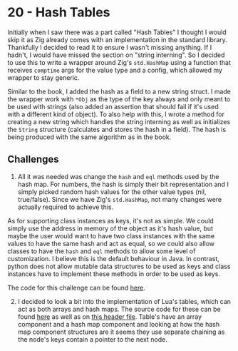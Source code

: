 # 20 - Hash Tables

Initially when I saw there was a part called "Hash Tables" I thought I would skip it as Zig already comes with an implementation in the standard library. Thankfully I decided to read it to ensure I wasn't missing anything. If I hadn't, I would have missed the section on "string interning". So I decided to use this to write a wrapper around Zig's `std.HashMap` using a function that receives `comptime` args for the value type and a config, which allowed my wrapper to stay generic. 

Similar to the book, I added the hash as a field to a new string struct. I made the wrapper work with `*Obj` as the type of the key always and only meant to be used with strings (also added an assertion that should fail if it's used with a different kind of object). To also help with this, I wrote a method for creating a new string which handles the string interning as well as initializes the `String` structure (calculates and stores the hash in a field). The hash is being produced with the same algorithm as in the book.

## Challenges

1. All it was needed was change the `hash` and `eql` methods used by the hash map. For numbers, the hash is simply their bit representation and I simply picked random hash values for the other value types (nil, true/false). Since we have Zig's `std.HashMap`, not many changes were actually required to achieve this.

As for supporting class instances as keys, it's not as simple. We could simply use the address in memory of the object as it's hash value, but maybe the user would want to have two class instances with the same values to have the same hash and act as equal, so we could also allow classes to have the `hash` and `eql` methods to allow some level of customization. I believe this is the default behaviour in Java. In contrast, python does not allow mutable data structures to be used as keys and class instances have to implement these methods in order to be used as keys.

The code for this challenge can be found [here](https://github.com/EdSwordsmith/crafting_interpreters/tree/20_value_keys).

2. I decided to look a bit into the implementation of Lua's tables, which can act as both arrays and hash maps. The source code for these can be found [here](https://www.lua.org/source/5.1/ltable.c.html) as well as on [this header file](https://www.lua.org/source/5.1/lobject.h.html). Table's have an array component and a hash map component and looking at how the hash map component structures are it seems they use separate chaining as the node's keys contain a pointer to the next node.
